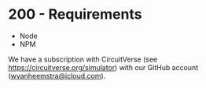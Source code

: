 # 200 - Requirements

- Node
- NPM

We have a subscription with CircuitVerse (see https://circuitverse.org/simulator) with our GitHub account (wvanheemstra@icloud.com).
